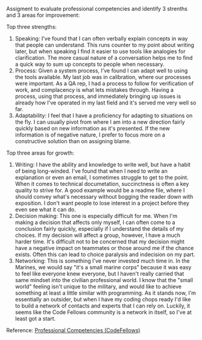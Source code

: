 Assigment to evaluate professional competencies and identify 3 strenths and 3 areas for improvement:

Top three strengths:
1. Speaking: I've found that I can often verbally explain concepts in way that people can understand. This runs counter to my point about writing later, but when speaking I find it easier to use tools like analogies for clarification. The more casual nature of a conversation helps me to find a quick way to sum up concepts to people when necessary.
2. Process: Given a system process, I've found I can adapt well to using the tools available. My last job was in calibration, where our processes were important. As a QA rep, I had a process to follow for verification of work, and complacency is what lets mistakes through. Having a process, using that process, and immediately bringing up issues is already how I've operated in my last field and it's served me very well so far.
3. Adaptability: I feel that I have a proficiency for adapting to situations on the fly. I can usually pivot from where I am into a new direction fairly quickly based on new information as it's presented. If the new information is of negative nature, I prefer to focus more on a constructive solution than on assigning blame.

Top three areas for growth:
1. Writing: I have the ability and knowledge to write well, but have a habit of being long-winded. I've found that when I need to write an explanation or even an email, I sometimes struggle to get to the point. When it comes to technical documetation, succinctness is often a key quality to strive for. A good example would be a readme file, where I should convey what's necessary without bogging the reader down with exposition. I don't want people to lose interest in a project before they even see what it can do.
2. Decision making: This one is especially difficult for me. When I'm making a decision that affects only myself, I can often come to a conclusion fairly quickly, especially if I understand the details of my choices. If my decision will affect a group, however, I have a much harder time. It's difficult not to be concerned that my decision might have a negative impact on teammates or those around me if the chance exists. Often this can lead to choice paralysis and indecision on my part.
3. Networking: This is something I've never invested much time in. In the Marines, we would say "it's a small marine corps" because it was easy to feel like everyone knew everyone, but I haven't really carried that same mindset into the civilian professional world. I know that the "small world" feeling isn't unique to the military, and would like to achieve something at least a little similar with programming. As it stands now, I'm essentially an outsider, but when I have my coding chops ready I'd like to build a network of contacts and experts that I can rely on. Luckily, it seems like the Code Fellows community is a network in itself, so I've at least got a start.

Reference: [Professional Competencies (CodeFellows)](https://codefellows.github.io/common_curriculum/career_coaching/common/professional-competencies)
